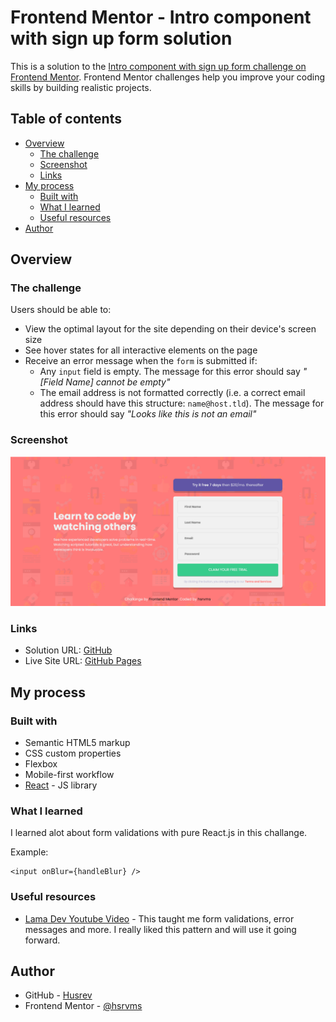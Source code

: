 # Frontend Mentor - Intro component with sign up form solution

This is a solution to the [Intro component with sign up form challenge on Frontend Mentor](https://www.frontendmentor.io/challenges/intro-component-with-signup-form-5cf91bd49edda32581d28fd1). Frontend Mentor challenges help you improve your coding skills by building realistic projects.

## Table of contents

- [Overview](#overview)
  - [The challenge](#the-challenge)
  - [Screenshot](#screenshot)
  - [Links](#links)
- [My process](#my-process)
  - [Built with](#built-with)
  - [What I learned](#what-i-learned)
  - [Useful resources](#useful-resources)
- [Author](#author)

## Overview

### The challenge

Users should be able to:

- View the optimal layout for the site depending on their device's screen size
- See hover states for all interactive elements on the page
- Receive an error message when the `form` is submitted if:
  - Any `input` field is empty. The message for this error should say _"[Field Name] cannot be empty"_
  - The email address is not formatted correctly (i.e. a correct email address should have this structure: `name@host.tld`). The message for this error should say _"Looks like this is not an email"_

### Screenshot

![](./intro-component-screenshot.png)

### Links

- Solution URL: [GitHub](https://github.com/hsrvms/intro-component)
- Live Site URL: [GitHub Pages](https://intro-component-ivory.vercel.app/)

## My process

### Built with

- Semantic HTML5 markup
- CSS custom properties
- Flexbox
- Mobile-first workflow
- [React](https://reactjs.org/) - JS library

### What I learned

I learned alot about form validations with pure React.js in this challange.  

Example: 
```
<input onBlur={handleBlur} />

```

### Useful resources

- [Lama Dev Youtube Video](https://www.youtube.com/watch?v=tIdNeoHniEY) - This taught me form validations, error messages and more. I really liked this pattern and will use it going forward.

## Author

- GitHub - [Husrev](https://github.com/hsrvms)
- Frontend Mentor - [@hsrvms](https://www.frontendmentor.io/profile/hsrvms)


